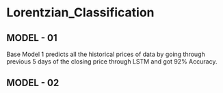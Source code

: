 # Lorentzian_Classification

## MODEL - 01
Base Model 1 predicts all the historical prices of data by going through previous 5 days of the closing price through LSTM and got 92% Accuracy.

## MODEL - 02
